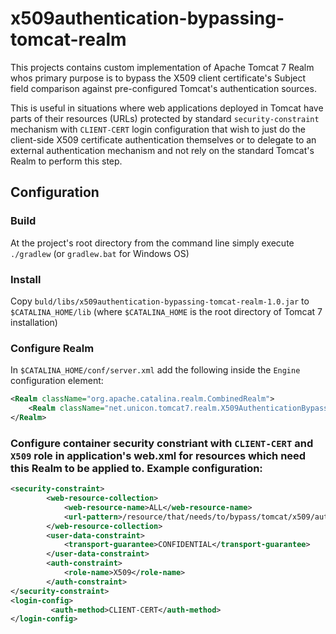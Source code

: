 x509authentication-bypassing-tomcat-realm
========================================

This projects contains custom implementation of Apache Tomcat 7 Realm whos primary purpose is to bypass the X509 client certificate's Subject field comparison against pre-configured Tomcat's authentication sources.

This is useful in situations where web applications deployed in Tomcat have parts of their resources (URLs) protected by standard `security-constraint` mechanism with `CLIENT-CERT` login configuration that wish to just do the client-side X509 certificate authentication themselves or to delegate to an external authentication mechanism and not rely on the standard Tomcat's Realm to perform this step.

## Configuration

### Build

At the project's root directory from the command line simply execute `./gradlew` (or `gradlew.bat` for Windows OS)

### Install 

Copy `buld/libs/x509authentication-bypassing-tomcat-realm-1.0.jar` to `$CATALINA_HOME/lib` (where `$CATALINA_HOME` is the root directory of Tomcat 7 installation)

### Configure Realm

In `$CATALINA_HOME/conf/server.xml` add the following inside the `Engine` configuration element:

```xml
<Realm className="org.apache.catalina.realm.CombinedRealm">      
	<Realm className="net.unicon.tomcat7.realm.X509AuthenticationBypassingRealm"/>                              
</Realm>
```

### Configure container security constriant with `CLIENT-CERT` and `X509` role in application's web.xml for resources which need this Realm to be applied to. Example configuration:

```xml
<security-constraint>
        <web-resource-collection>
            <web-resource-name>ALL</web-resource-name>
            <url-pattern>/resource/that/needs/to/bypass/tomcat/x509/authentication</url-pattern>
        </web-resource-collection>
        <user-data-constraint>
            <transport-guarantee>CONFIDENTIAL</transport-guarantee>
        </user-data-constraint>
        <auth-constraint>
            <role-name>X509</role-name>
        </auth-constraint>
</security-constraint>
<login-config>
         <auth-method>CLIENT-CERT</auth-method>
</login-config>
```
